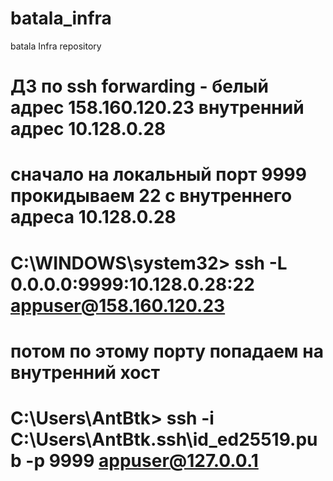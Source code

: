# batala_infra
batala Infra repository
# ДЗ по ssh forwarding - белый адрес 158.160.120.23 внутренний адрес 10.128.0.28
# сначало на локальный порт 9999 прокидываем 22 с внутреннего адреса 10.128.0.28
# C:\WINDOWS\system32> ssh -L 0.0.0.0:9999:10.128.0.28:22 appuser@158.160.120.23
# потом по этому порту попадаем на внутренний хост
# C:\Users\AntBtk> ssh -i C:\Users\AntBtk\.ssh\id_ed25519.pub -p 9999 appuser@127.0.0.1
